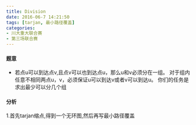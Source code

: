```yaml
---
title: Division
date: 2016-06-7 14:21:50
tags: [tarjan, 最小路径覆盖]
categories:
- 川大重大联合赛
- 第三场联合赛
---
```



#### 题意

- 若点u可以到达点v,且点v可以也到达点u，那么u和v必须分在一组。
对于组内任意不相同两点u，v，必须保证u可以到达v或者v可以到达u。
你们的任务是求出最少可以分几个组
<!-- more -->


#### 分析
1.首先tarjan缩点,得到一个无环图,然后再写最小路径覆盖




